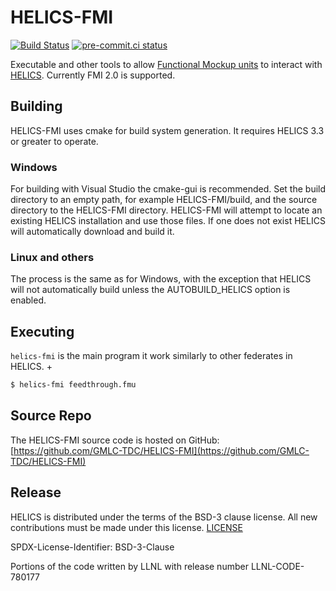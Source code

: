 # HELICS-FMI

[![Build Status](https://dev.azure.com/HELICS-test/HELICS_FMI/_apis/build/status/GMLC-TDC.HELICS-FMI?branchName=main)](https://dev.azure.com/HELICS-test/HELICS_FMI/_build/latest?definitionId=8&branchName=main)
[![pre-commit.ci status](https://results.pre-commit.ci/badge/github/GMLC-TDC/HELICS-FMI/main.svg)](https://results.pre-commit.ci/latest/github/GMLC-TDC/HELICS-FMI/main)

Executable and other tools to allow [Functional Mockup units](https://fmi-standard.org/) to interact with [HELICS](https://github.com/GMLC-TDC/HELICS).  Currently FMI 2.0 is supported.  

## Building

HELICS-FMI uses cmake for build system generation. It requires HELICS 3.3 or greater to operate.

### Windows

For building with Visual Studio the cmake-gui is recommended.
Set the build directory to an empty path, for example HELICS-FMI/build, and the source directory to the HELICS-FMI directory.
HELICS-FMI will attempt to locate an existing HELICS installation and use those files. If one does not exist HELICS will automatically download and build it.

### Linux and others

The process is the same as for Windows, with the exception that HELICS will not automatically build unless the AUTOBUILD_HELICS option is enabled.

## Executing

`helics-fmi` is the main program it work similarly to other federates in HELICS.  +
``` sh
$ helics-fmi feedthrough.fmu
```

## Source Repo

The HELICS-FMI source code is hosted on GitHub: [https://github.com/GMLC-TDC/HELICS-FMI](https://github.com/GMLC-TDC/HELICS-FMI)

## Release

HELICS is distributed under the terms of the BSD-3 clause license. All new
contributions must be made under this license. [LICENSE](LICENSE)

SPDX-License-Identifier: BSD-3-Clause

Portions of the code written by LLNL with release number
LLNL-CODE-780177
